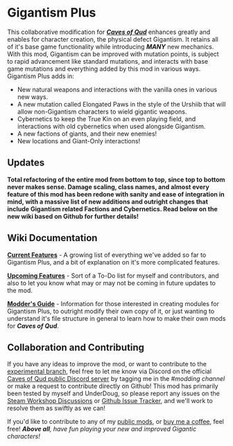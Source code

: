 # Gigantism Plus
This collaborative modification for _**[Caves of Qud](https://store.steampowered.com/app/333640/Caves_of_Qud/)**_ enhances greatly and enables for character creation, the physical defect Gigantism. It retains all of it's base game functionality while introducing _**MANY**_ new mechanics. With this mod, Gigantism can be improved with mutation points, is subject to rapid advancement like standard mutations, and interacts with base game mutations and everything added by this mod in various ways. Gigantism Plus adds in:
* New natural weapons and interactions with the vanilla ones in various new ways.
* A new mutation called Elongated Paws in the style of the Urshiib that will allow non-Gigantism characters to wield gigantic weapons.
* Cybernetics to keep the True Kin on an even playing field, and interactions with old cybernetics when used alongside Gigantism.
* A new factions of giants, and their new enemies!
* New locations and Giant-Only interactions!

## Updates
**Total refactoring of the entire mod from bottom to top, since top to bottom never makes sense. Damage scaling, class names, and almost every feature of this mod has been redone with sanity and ease of integration in mind, with a massive list of new additions and outright changes that include Gigantism related Factions and Cybernetics. Read below on the new wiki based on Github for further details!**

## Wiki Documentation
**[Current Features](https://github.com/hyd-n-plyn-syt/Gigantism-Plus/wiki/Features)** - A growing list of everything we've added so far to Gigantism Plus, and a bit of explanation on it's more complicated features.

**[Upcoming Features]()** - Sort of a To-Do list for myself and contributors, and also to let you know what may or may not be coming in future updates to the mod.

**[Modder's Guide](https://github.com/hyd-n-plyn-syt/Gigantism-Plus/wiki/Modder's-Guide)** - Information for those interested in creating modules for Gigantism Plus, to outright modify their own copy of it, or just wanting to understand it's file structure in general to learn how to make their own mods for _**Caves of Qud**_.

## Collaboration and Contributing

If you have any ideas to improve the mod, or want to contribute to the [experimental branch](https://https://github.com/hyd-n-plyn-syt/Gigantism-Plus/tree/experimental), feel free to let me know via Discord on the official [Caves of Qud public Discord server](https://discord.gg/cavesofqud) by tagging me in the _#modding channel_ or make a request to contribute directly on Github! This mod has primarily been tested by myself and UnderDoug, so please report any issues on the [Steam Workshop Discussions](https://steamcommunity.com/sharedfiles/filedetails/discussions/3418224643) or [Github Issue Tracker](https://github.com/hyd-n-plyn-syt/Gigantism-Plus/issues), and we'll work to resolve them as swiftly as we can!

If you'd like to contribute to any of my [public mods](https://github.com/hyd-n-plyn-syt?tab=repositories), or [buy me a coffee](https://ko-fi.com/hydnplynsyt), feel free! _**Above all**, have fun playing your new and improved Gigantic characters!_